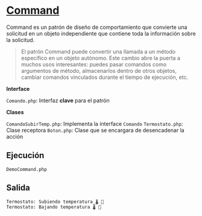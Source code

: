 # [Command](https://refactoring.guru/es/design-patterns/command)

Command es un patrón de diseño de comportamiento que convierte una solicitud en un objeto independiente que contiene toda la información sobre la solicitud.

> El patrón Command puede convertir una llamada a un método específico en un objeto autónomo. Este cambio abre la puerta a muchos usos interesantes: puedes pasar comandos como argumentos de método, almacenarlos dentro de otros objetos, cambiar comandos vinculados durante el tiempo de ejecución, etc.

**Interface**

`Comando.php`: Interfaz **clave** para el patrón

**Clases**

`ComandoSubirTemp.php`: Implementa la interface `Comando`
`Termostato.php`: Clase receptora
`Boton.php`: Clase que se encargara de desencadenar la acción

## Ejecución
`DemoCommand.php`

## Salida
```BASH
Termostato: Subiendo temperatura 🌡 🥵
Termostato: Bajando temperatura 🌡 🥶